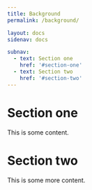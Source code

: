 ```yaml
---
title: Background
permalink: /background/

layout: docs
sidenav: docs

subnav:
  - text: Section one
    href: '#section-one'
  - text: Section two
    href: '#section-two'
---
```


# Section one

This is some content.

# Section two

This is some more content.
